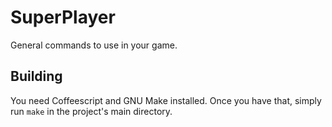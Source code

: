 SuperPlayer
===========

General commands to use in your game.

Building
-----------
You need Coffeescript and GNU Make installed. Once you have that, simply run `make` in the project's main directory.